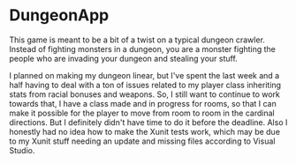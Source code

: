 # DungeonApp

This game is meant to be a bit of a twist on a typical dungeon crawler. Instead of fighting monsters in a dungeon, you are a monster fighting the people who are invading your dungeon and stealing your stuff. 


I planned on making my dungeon linear, but I've spent the last week and a half having to deal with a ton of issues related to my player class inheriting stats from racial bonuses and weapons. So, I still want to continue to work towards that, I have a class made and in progress for rooms, so that I can make it possible for the player to move from room to room in the cardinal directions. But I definitely didn't have time to do it before the deadline. Also I honestly had no idea how to make the Xunit tests work, which may be due to my Xunit stuff needing an update and missing files according to Visual Studio. 
